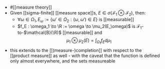 - #[[measure theory]]
- Given [[sigma-finite]] [[measure space]]s, $E \in \sigma(\mathcal{F}_1 \otimes \mathcal{F}_2)$, then:
	- $\forall \omega \in \Omega_1, E_\omega := \{\omega' \in \Omega_2 : (\omega, \omega') \in E\}$ is [[measurable]]
	- $f_E : \omega_1 \to \R := \omega \to \mu_2(E_\omega)$ is $\mathcal{F}_1$-to-$\mathcal{B}(\R)$ [[measurable]] and
	  $$\mu_1 \otimes \mu_2(E) = \int_{\Omega_1} f_E d\mu_1$$
- this extends to the [[(measure-)completion]] with respect to the [[product measure]] as well - with the caveat that the function is defined only almost everywhere, and the sets measureable